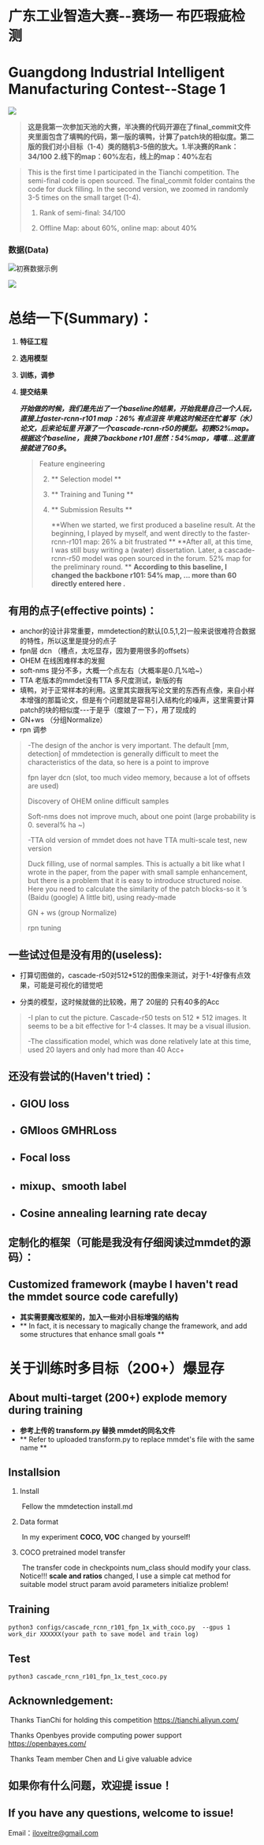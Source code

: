 # 广东工业智造大赛--赛场一 布匹瑕疵检测

# Guangdong Industrial Intelligent Manufacturing Contest--Stage 1

![](figures\title.jpeg)

> ​	**这是我第一次参加天池的大赛，半决赛的代码开源在了final_commit文件夹里面包含了填鸭的代码，第一版的填鸭，计算了patch块的相似度。第二版的我们对小目标（1-4）类的随机3-5倍的放大。**
> ​	**1.半决赛的Rank：34/100**
> ​	**2.线下的map：60%左右，线上的map：40%左右**
>

> This is the first time I participated in the Tianchi competition. The semi-final code is open sourced. The final_commit folder contains the code for duck filling. In the second version, we zoomed in randomly 3-5 times on the small target (1-4). 
>
> 1. Rank of semi-final: 34/100 
>
> 2. Offline Map: about 60%, online map: about 40% 



### 数据(Data)

![初赛数据示例](figures/data1.jpeg)

![](figures/data2.jpeg)

# 总结一下(Summary)：

1. **特征工程** 

2. **选用模型** 

3. **训练，调参**

4. **提交结果**

   ***开始做的时候，我们是先出了一个baseline的结果，开始我是自己一个人玩，直接上faster-rcnn-r101 map：26% 有点沮丧***
   ***毕竟这时候还在忙着写（水）论文，后来论坛里 开源了一个cascade-rcnn-r50的模型。初赛52%map。***
   ***根据这个baseline，我换了backbone r101 居然：54%map，嘻嘻...这里直接就进了60多*。**

   > Feature engineering 
   >
   > 2. ** Selection model **
   >
   > 3. ** Training and Tuning **
   >
   > 4. ** Submission Results **
   >
   >     **When we started, we first produced a baseline result. At the beginning, I played by myself, and went directly to the faster-rcnn-r101 map: 26% a bit frustrated **
   >     **After all, at this time, I was still busy writing a (water) dissertation. Later, a cascade-rcnn-r50 model was open sourced in the forum. 52% map for the preliminary round. **
   >     **According to this baseline, I changed the backbone r101: 54% map,  ... more than 60 directly entered here .**

## 有用的点子(effective points)：

- anchor的设计非常重要，mmdetection的默认[0.5,1,2]一般来说很难符合数据的特性，所以这里是提分的点子
- fpn层 dcn （槽点，太吃显存，因为要用很多的offsets）
- OHEM 在线困难样本的发掘
- soft-nms 提分不多，大概一个点左右（大概率是0.几%哈~）
- TTA 老版本的mmdet没有TTA 多尺度测试，新版的有
- 填鸭，对于正常样本的利用。这里其实跟我写论文里的东西有点像，来自小样本增强的那篇论文，但是有个问题就是容易引入结构化的噪声，这里需要计算 patch的块的相似度---于是乎（度娘了一下），用了现成的
-  GN+ws （分组Normalize）
- rpn 调参 

> -The design of the anchor is very important. The default [mm, detection] of mmdetection is generally difficult to meet the characteristics of the data, so here is a point to improve
>
> fpn layer dcn (slot, too much video memory, because a lot of offsets are used)
>
> Discovery of OHEM online difficult samples
>
> Soft-nms does not improve much, about one point (large probability is 0. several% ha ~)
>
> -TTA old version of mmdet does not have TTA multi-scale test, new version 
>
> Duck filling, use of normal samples. This is actually a bit like what I wrote in the paper, from the paper with small sample enhancement, but there is a problem that it is easy to introduce structured noise. Here you need to calculate the similarity of the patch blocks-so it ’s (Baidu  (google) A little bit), using ready-made
>
> GN + ws (group Normalize)
>
> rpn tuning

## 一些试过但是没有用的(useless):

- 打算切图做的，cascade-r50对512*512的图像来测试，对于1-4好像有点效果，可能是可视化的错觉吧

- 分类的模型，这时候就做的比较晚，用了 20层的 只有40多的Acc

> -I plan to cut the picture. Cascade-r50 tests on 512 * 512 images. It seems to be a bit effective for 1-4 classes. It may be a visual illusion.
>
> -The classification model, which was done relatively late at this time, used 20 layers and only had more than 40 Acc+

## 还没有尝试的(Haven't tried)：
- ## GIOU loss

- ## GMloos GMHRLoss

- ## Focal loss

- ## mixup、smooth label

- ## Cosine annealing learning rate decay


## 定制化的框架（可能是我没有仔细阅读过mmdet的源码）：

## Customized framework (maybe I haven't read the mmdet source code carefully)

- **其实需要魔改框架的，加入一些对小目标增强的结构**
- ** In fact, it is necessary to magically change the framework, and add some structures that enhance small goals **

#  关于训练时多目标（200+）爆显存

## About multi-target (200+) explode memory during training

- **参考上传的 transform.py 替换 mmdet的同名文件**
- ** Refer to uploaded transform.py to replace mmdet's file with the same name **



## Installsion



1. Install

   ​      Fellow the mmdetection install.md

2. Data format

   ​       In my experiment **COCO, VOC** changed by yourself!

3. COCO pretrained model transfer

   ​	The transfer code in checkpoints num_class should modify your class. Notice!!! **scale and ratios** changed, I use a simple cat method for suitable model struct param avoid parameters initialize problem!

## Training

```python3
python3 configs/cascade_rcnn_r101_fpn_1x_with_coco.py  --gpus 1 work_dir XXXXXX(your path to save model and train log)
```

## Test

```
python3 cascade_rcnn_r101_fpn_1x_test_coco.py
```

## Acknownledgement:

​	Thanks TianChi for holding this competition https://tianchi.aliyun.com/

​	Thanks Openbyes provide computing power support https://openbayes.com/

​	Thanks Team member Chen and Li give valuable advice

## 如果你有什么问题，欢迎提 issue！

## If you have any questions, welcome to issue!

Email：iloveitre@gmail.com